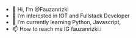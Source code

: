 - 👋 Hi, I’m @Fauzanrizki
- 👀 I’m interested in IOT and Fullstack Developer
- 🌱 I’m currently learning Python, Javascript, 
- 📫 How to reach me IG fauzanrizki.i

<!---
Fauzanrizki/Fauzanrizki is a ✨ special ✨ repository because its `README.md` (this file) appears on your GitHub profile.
You can click the Preview link to take a look at your changes.
--->
